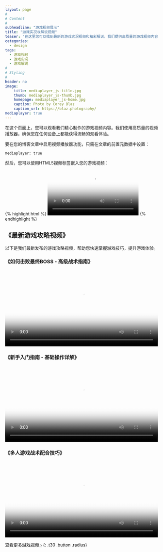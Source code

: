 ```yaml
---
layout: page
#
# Content
#
subheadline: "游戏视频展示"
title: "游戏实况与解说视频"
teaser: "在这里您可以找到最新的游戏实况视频和精彩解说。我们提供高质量的游戏视频内容，包括游戏攻略、精彩时刻集锦和新游戏评测。无论您是想学习游戏技巧还是纯粹欣赏游戏艺术，这里都能满足您的需求。"
categories:
  - design
tags:
  - 游戏视频
  - 游戏实况
  - 游戏解说
#
# Styling
#
header: no
image:
    title: mediaplayer_js-title.jpg
    thumb: mediaplayer_js-thumb.jpg
    homepage: mediaplayer_js-home.jpg
    caption: Photo by Corey Blaz
    caption_url: https://blaz.photography/
mediaplayer: true
---
```

在这个页面上，您可以观看我们精心制作的游戏视频内容。我们使用高质量的视频播放器，确保您在任何设备上都能获得流畅的观看体验。

要在您的博客文章中启用视频播放器功能，只需在文章的前置元数据中设置：

~~~
mediaplayer: true
~~~

然后，您可以使用HTML5视频标签嵌入您的游戏视频：

{% highlight html %}
<video src="https://your-game-video-url.mp4" type="video/mp4" controls="controls" poster="thumbnail.jpg"></video>
{% endhighlight %}

## 《最新游戏攻略视频》

以下是我们最新发布的游戏攻略视频，帮助您快速掌握游戏技巧，提升游戏体验。

### 《如何击败最终BOSS - 高级战术指南》

<video width="100%" height="auto" poster="https://via.placeholder.com/800x450.png/007bff/ffffff?text=游戏攻略视频" controls>
  <source src="#" type="video/mp4">
  您的浏览器不支持HTML5视频标签。
</video>

### 《新手入门指南 - 基础操作详解》

<video width="100%" height="auto" poster="https://via.placeholder.com/800x450.png/28a745/ffffff?text=新手入门指南" controls>
  <source src="#" type="video/mp4">
  您的浏览器不支持HTML5视频标签。
</video>

### 《多人游戏战术配合技巧》

<video width="100%" height="auto" poster="https://via.placeholder.com/800x450.png/dc3545/ffffff?text=多人游戏战术" controls>
  <source src="#" type="video/mp4">
  您的浏览器不支持HTML5视频标签。
</video>

[查看更多游戏视频 ›](#)
{: .t30 .button .radius}



 [1]: #
 [2]: #
 [3]: #
 [4]: #
 [5]: #
 [6]: #
 [7]: #
 [8]: #
 [9]: #
 [10]: #